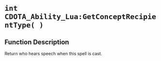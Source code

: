 # `int CDOTA_Ability_Lua:GetConceptRecipientType( )`
## Function Description
Return who hears speech when this spell is cast.
